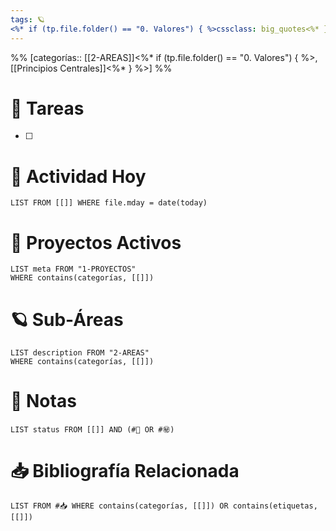 ```yaml
---
tags: 🪐
<%* if (tp.file.folder() == "0. Valores") { %>cssclass: big_quotes<%* } -%>
---
```


%% [categorías:: [[2-AREAS]]<%* if (tp.file.folder() == "0. Valores") { %>, [[Principios Centrales]]<%* } %>] %%
# 📌 Tareas

- [ ] 

# 📆 Actividad Hoy

```dataview
LIST FROM [[]] WHERE file.mday = date(today)
```


# 🏹 Proyectos Activos

```dataview
LIST meta FROM "1-PROYECTOS"
WHERE contains(categorías, [[]])
```

# 🪐 Sub-Áreas

```dataview
LIST description FROM "2-AREAS"
WHERE contains(categorías, [[]])
```

# 📓 Notas

```dataview
LIST status FROM [[]] AND (#📓 OR #㊙️)
```

# 📥 Bibliografía Relacionada

```dataview
LIST FROM #📥 WHERE contains(categorías, [[]]) OR contains(etiquetas, [[]]) 
```
